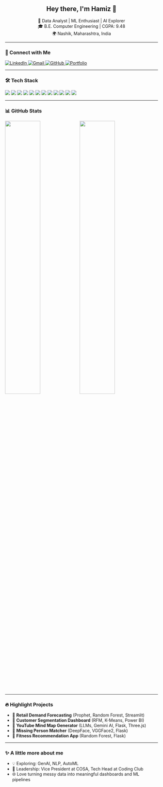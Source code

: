 <h2 align="center">Hey there, I'm Hamiz 👋</h2>

<p align="center">
  🚀 Data Analyst | ML Enthusiast | AI Explorer <br>
  🎓 B.E. Computer Engineering | CGPA: 9.48<br>
  🌍 Nashik, Maharashtra, India
</p>

---

### 🔗 Connect with Me
<p align="left">
  <a href="https://linkedin.com/in/hamiz-khan-2b5866215" target="_blank">
    <img alt="LinkedIn" src="https://img.shields.io/badge/LinkedIn-blue?style=for-the-badge&logo=linkedin">
  </a>
  <a href="mailto:hamiz.afkhan@gmail.com" target="_blank">
    <img alt="Gmail" src="https://img.shields.io/badge/Gmail-red?style=for-the-badge&logo=gmail&logoColor=white">
  </a>
  <a href="https://github.com/Hamizkhan08" target="_blank">
    <img alt="GitHub" src="https://img.shields.io/badge/GitHub-181717?style=for-the-badge&logo=github">
  </a>
  <a href="https://your-portfolio-link.com" target="_blank">
    <img alt="Portfolio" src="https://img.shields.io/badge/Portfolio-121212?style=for-the-badge&logo=vercel">
  </a>
</p>

---

### 🛠️ Tech Stack
<p>
  <img src="https://img.shields.io/badge/Python-3776AB?style=flat-square&logo=python&logoColor=white"/>
  <img src="https://img.shields.io/badge/SQL-4479A1?style=flat-square&logo=postgresql&logoColor=white"/>
  <img src="https://img.shields.io/badge/PostgreSQL-336791?style=flat-square&logo=postgresql&logoColor=white"/>
  <img src="https://img.shields.io/badge/MySQL-005C84?style=flat-square&logo=mysql&logoColor=white"/>
  <img src="https://img.shields.io/badge/PowerBI-F2C811?style=flat-square&logo=powerbi&logoColor=black"/>
  <img src="https://img.shields.io/badge/Pandas-150458?style=flat-square&logo=pandas&logoColor=white"/>
  <img src="https://img.shields.io/badge/Numpy-013243?style=flat-square&logo=numpy&logoColor=white"/>
  <img src="https://img.shields.io/badge/Matplotlib-11557C?style=flat-square&logo=plotly&logoColor=white"/>
  <img src="https://img.shields.io/badge/scikit--learn-F7931E?style=flat-square&logo=scikitlearn&logoColor=white"/>
  <img src="https://img.shields.io/badge/Streamlit-FF4B4B?style=flat-square&logo=streamlit&logoColor=white"/>
  <img src="https://img.shields.io/badge/Flask-000000?style=flat-square&logo=flask&logoColor=white"/>
  <img src="https://img.shields.io/badge/HuggingFace-FFD21F?style=flat-square&logo=huggingface&logoColor=black"/>
</p>

---

### 📊 GitHub Stats
<p align="left">
  <img src="https://github-readme-stats.vercel.app/api?username=Hamizkhan08&show_icons=true&theme=react" width="48%" />
  <img src="https://github-readme-stats.vercel.app/api/top-langs/?username=Hamizkhan08&layout=compact&theme=react" width="48%" />
</p>

---

### 🔥 Highlight Projects
- 🧠 **Retail Demand Forecasting** (Prophet, Random Forest, Streamlit)
- 🧬 **Customer Segmentation Dashboard** (RFM, K-Means, Power BI)
- 🤖 **YouTube Mind Map Generator** (LLMs, Gemini AI, Flask, Three.js)
- 🚨 **Missing Person Matcher** (DeepFace, VGGFace2, Flask)
- 🥗 **Fitness Recommendation App** (Random Forest, Flask)

---

### ✨ A little more about me
- 💡 Exploring: GenAI, NLP, AutoML
- 👥 Leadership: Vice President at COSA, Tech Head at Coding Club
- 🌐 Love turning messy data into meaningful dashboards and ML pipelines

